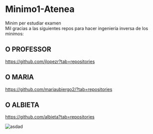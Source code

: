 # Minimo1-Atenea
Minim per estudiar examen  
Mil gracias a las siguientes repos para hacer ingeniería inversa de los minimos:

## O PROFESSOR  
https://github.com/jlopezr?tab=repositories  

## O MARIA
https://github.com/mariaubiergo2/?tab=repositories  

## O ALBIETA
https://github.com/albieta?tab=repositories

![asdad](https://pbs.twimg.com/media/Ffw2og6WYAI1xx6.jpg)
